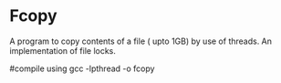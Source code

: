 # Fcopy
A program to copy contents of a file ( upto 1GB) by use of threads. An implementation of file locks.

#compile using
gcc -lpthread -o fcopy
